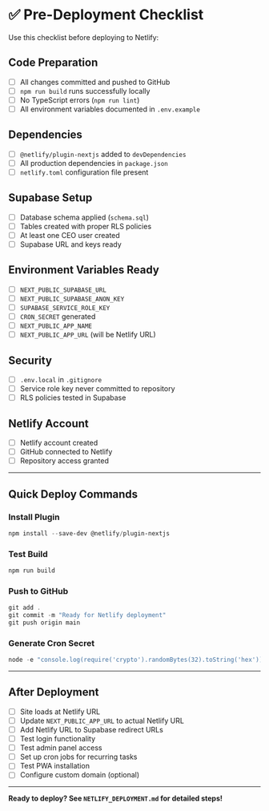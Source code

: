 # ✅ Pre-Deployment Checklist

Use this checklist before deploying to Netlify:

## Code Preparation
- [ ] All changes committed and pushed to GitHub
- [ ] `npm run build` runs successfully locally
- [ ] No TypeScript errors (`npm run lint`)
- [ ] All environment variables documented in `.env.example`

## Dependencies
- [ ] `@netlify/plugin-nextjs` added to `devDependencies`
- [ ] All production dependencies in `package.json`
- [ ] `netlify.toml` configuration file present

## Supabase Setup
- [ ] Database schema applied (`schema.sql`)
- [ ] Tables created with proper RLS policies
- [ ] At least one CEO user created
- [ ] Supabase URL and keys ready

## Environment Variables Ready
- [ ] `NEXT_PUBLIC_SUPABASE_URL`
- [ ] `NEXT_PUBLIC_SUPABASE_ANON_KEY`
- [ ] `SUPABASE_SERVICE_ROLE_KEY`
- [ ] `CRON_SECRET` generated
- [ ] `NEXT_PUBLIC_APP_NAME`
- [ ] `NEXT_PUBLIC_APP_URL` (will be Netlify URL)

## Security
- [ ] `.env.local` in `.gitignore`
- [ ] Service role key never committed to repository
- [ ] RLS policies tested in Supabase

## Netlify Account
- [ ] Netlify account created
- [ ] GitHub connected to Netlify
- [ ] Repository access granted

---

## Quick Deploy Commands

### Install Plugin
```powershell
npm install --save-dev @netlify/plugin-nextjs
```

### Test Build
```powershell
npm run build
```

### Push to GitHub
```powershell
git add .
git commit -m "Ready for Netlify deployment"
git push origin main
```

### Generate Cron Secret
```powershell
node -e "console.log(require('crypto').randomBytes(32).toString('hex'))"
```

---

## After Deployment
- [ ] Site loads at Netlify URL
- [ ] Update `NEXT_PUBLIC_APP_URL` to actual Netlify URL
- [ ] Add Netlify URL to Supabase redirect URLs
- [ ] Test login functionality
- [ ] Test admin panel access
- [ ] Set up cron jobs for recurring tasks
- [ ] Test PWA installation
- [ ] Configure custom domain (optional)

---

**Ready to deploy? See `NETLIFY_DEPLOYMENT.md` for detailed steps!**
